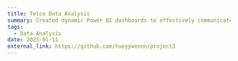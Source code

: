 ```yaml
---
title: Telco Data Analysis
summary: Created dynamic Power BI dashboards to effectively communicate KPIs and deliver tailored solutions to client requests. Demonstrating strong communication through concise, informative email updates to engagement partners, providing actionable insights based on data analysis. Utilizing analytical problem-solving skills to investigate HR data, focusing on gender-related KPIs, and identifying root causes of gender balance issues at the executive management level, emphasizing a commitment to data-driven decision-making.
tags:
  - Data Analysis
date: 2025-01-11
external_link: https://github.com/hueyywennn/project3
---
```

